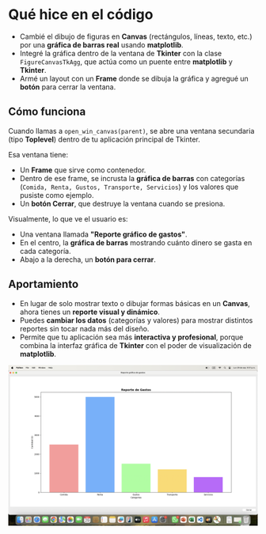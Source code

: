# Qué hice en el código
- Cambié el dibujo de figuras en **Canvas** (rectángulos, líneas, texto, etc.) por una **gráfica de barras real** usando **matplotlib**.  
- Integré la gráfica dentro de la ventana de **Tkinter** con la clase `FigureCanvasTkAgg`, que actúa como un puente entre **matplotlib** y **Tkinter**.  
- Armé un layout con un **Frame** donde se dibuja la gráfica y agregué un **botón** para cerrar la ventana.  

## Cómo funciona
Cuando llamas a `open_win_canvas(parent)`, se abre una ventana secundaria (tipo **Toplevel**) dentro de tu aplicación principal de Tkinter.

Esa ventana tiene:
- Un **Frame** que sirve como contenedor.  
- Dentro de ese frame, se incrusta la **gráfica de barras** con categorías (`Comida, Renta, Gustos, Transporte, Servicios`) y los valores que pusiste como ejemplo.  
- Un **botón Cerrar**, que destruye la ventana cuando se presiona.  

Visualmente, lo que ve el usuario es:
- Una ventana llamada **"Reporte gráfico de gastos"**.  
- En el centro, la **gráfica de barras** mostrando cuánto dinero se gasta en cada categoría.  
- Abajo a la derecha, un **botón para cerrar**.  

## Aportamiento
- En lugar de solo mostrar texto o dibujar formas básicas en un **Canvas**, ahora tienes un **reporte visual y dinámico**.  
- Puedes **cambiar los datos** (categorías y valores) para mostrar distintos reportes sin tocar nada más del diseño.  
- Permite que tu aplicación sea más **interactiva y profesional**, porque combina la interfaz gráfica de **Tkinter** con el poder de visualización de **matplotlib**.  




![image alt](https://github.com/a00573996/OD8_Capital/blob/main/CapVS1.png?raw=true)
